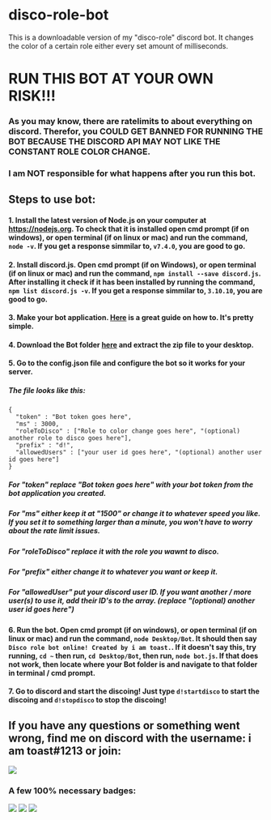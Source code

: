# disco-role-bot
This is a downloadable version of my "disco-role" discord bot. It changes the color of a certain role either every set amount of milliseconds.

# **RUN THIS BOT AT YOUR OWN RISK!!!**
### **As you may know, there are ratelimits to about everything on discord. Therefor, you COULD GET BANNED FOR RUNNING THE BOT BECAUSE THE DISCORD API MAY NOT LIKE THE CONSTANT ROLE COLOR CHANGE.**
### I am **NOT** responsible for what happens after you run this bot.


## Steps to use bot:
#### 1. Install the latest version of Node.js on your computer at https://nodejs.org. To check that it is installed open cmd prompt (if on windows), or open terminal (if on linux or mac) and run the command, ```node -v```. If you get a response simmilar to, ```v7.4.0```, you are good to go.

#### 2. Install discord.js. Open cmd prompt (if on Windows), or open terminal (if on linux or mac) and run the command, ```npm install --save discord.js```. After installing it check if it has been installed by running the command, ```npm list discord.js -v```. If you get a response simmilar to, ```3.10.10```, you are good to go.

#### 3. Make your bot application. [Here](https://github.com/reactiflux/discord-irc/wiki/Creating-a-discord-bot-&-getting-a-token) is a great guide on how to. It's pretty simple.

#### 4. Download the Bot folder [here](https://github.com/gavwin/disco-role-bot/archive/master.zip) and extract the zip file to your **desktop**.

#### 5. Go to the config.json file and configure the bot so it works for your server.
##### The file looks like this: 

```
{
  "token" : "Bot token goes here",
  "ms" : 3000,
  "roleToDisco" : ["Role to color change goes here", "(optional) another role to disco goes here"],
  "prefix" : "d!",
  "allowedUsers" : ["your user id goes here", "(optional) another user id goes here"]
}
```

##### For "token" replace "Bot token goes here" with your bot token from the bot application you created.
##### For "ms" either keep it at "1500" or change it to whatever speed you like. If you set it to something larger than a minute, you won't have to worry about the rate limit issues.
##### For "roleToDisco" replace it with the role you wawnt to disco.
##### For "prefix" either change it to whatever you want or keep it.
##### For "allowedUser" put your discord user ID. If you want another / more user(s) to use it, add their ID's to the array. (replace "(optional) another user id goes here")

#### 6. Run the bot. Open cmd prompt (if on windows), or open terminal (if on linux or mac) and run the command, ```node Desktop/Bot```. It should then say ```Disco role bot online! Created by i am toast.```. If it doesn't say this, try running, ```cd ~``` then run, ```cd Desktop/Bot```, then run, ```node bot.js```. If that does not work, then locate where your Bot folder is and navigate to that folder in terminal / cmd prompt.

#### 7. Go to discord and start the discoing! Just type ```d!startdisco``` to start the discoing and ```d!stopdisco``` to stop the discoing!

## If you have any questions or something went wrong, find me on discord with the username: i am toast#1213 or join:
[![](https://discordapp.com/api/guilds/208674478773895168/embed.png?style=banner2)](https://discord.me/toasty)

### A few 100% necessary badges:
![](https://forthebadge.com/images/badges/built-with-swag.svg)
![](https://forthebadge.com/images/badges/kinda-sfw.svg)
![](https://forthebadge.com/images/badges/does-not-contain-treenuts.svg)
